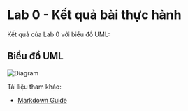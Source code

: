 # Lab 0 - Kết quả bài thực hành

Kết quả của Lab 0 với biểu đồ UML:

## Biểu đồ UML

![Diagram](http://www.plantuml.com/plantuml/png/encoded-diagram-text)

Tài liệu tham khảo:
- [Markdown Guide](https://www.markdownguide.org)
